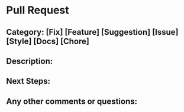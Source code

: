 # Pull Request

## Category: [Fix] [Feature] [Suggestion] [Issue] [Style] [Docs] [Chore]

## Description:

## Next Steps:

## Any other comments or questions:
